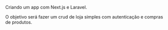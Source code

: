 Criando um app com Next.js e Laravel.

O objetivo será fazer um crud de loja simples com autenticação e compras de produtos.